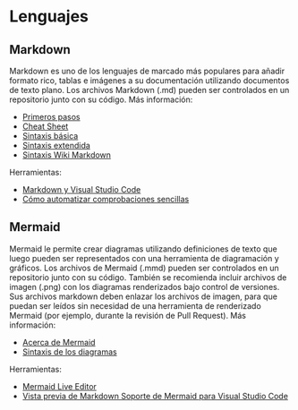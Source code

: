 # Lenguajes

## Markdown

Markdown es uno de los lenguajes de marcado más populares para añadir formato rico, tablas e imágenes a su documentación utilizando documentos de texto plano.
Los archivos Markdown (.md) pueden ser controlados en un repositorio junto con su código.
Más información:

* [Primeros pasos](https://www.markdownguide.org/getting-started/)
* [Cheat Sheet](https://www.markdownguide.org/cheat-sheet/)
* [Sintaxis básica](https://www.markdownguide.org/basic-syntax/)
* [Sintaxis extendida](https://www.markdownguide.org/extended-syntax/)
* [Sintaxis Wiki Markdown](https://docs.microsoft.com/en-us/azure/devops/project/wiki/wiki-markdown-guidance?view=azure-devops)

Herramientas:

* [Markdown y Visual Studio Code](https://code.visualstudio.com/docs/languages/markdown)
* [Cómo automatizar comprobaciones sencillas](./automation.md)

## Mermaid

Mermaid le permite crear diagramas utilizando definiciones de texto que luego pueden ser representados con una herramienta de diagramación y gráficos.
Los archivos de Mermaid (.mmd) pueden ser controlados en un repositorio junto con su código. También se recomienda incluir archivos de imagen (.png) con los diagramas renderizados bajo control de versiones. Sus archivos markdown deben enlazar los archivos de imagen, para que puedan ser leídos sin necesidad de una herramienta de renderizado Mermaid (por ejemplo, durante la revisión de Pull Request).
Más información:

* [Acerca de Mermaid](https://mermaid-js.github.io/mermaid/#/)
* [Sintaxis de los diagramas](https://mermaid-js.github.io/mermaid/#/./n00b-syntaxReference)

Herramientas:

* [Mermaid Live Editor](https://mermaid-js.github.io/mermaid-live-editor)
* [Vista previa de Markdown Soporte de Mermaid para Visual Studio Code](https://marketplace.visualstudio.com/items?itemName=bierner.markdown-mermaid)
